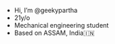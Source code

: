 - Hi, I’m @geekypartha
- 21y/o
- Mechanical engineering student
- Based on ASSAM, India🇮🇳 
<!---
Geekypartha/Geekypartha is a ✨ special ✨ repository because its `README.md` (this file) appears on your GitHub profile.
You can click the Preview link to take a look at your changes.
--->
